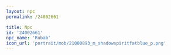 ```yaml
---
layout: npc
permalink: /24002661

title: Npc
id: '24002661'
npc_name: 'Rubab'
icon_url: 'portrait/mob/21000893_m_shadowspiritfatblue_p.png'
---
```

